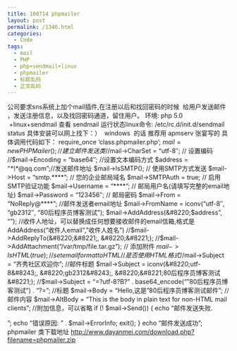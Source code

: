 ```yaml
---
title: 100714 phpmailer
layout: post
permalink: /1346.html
categories:
  - Code
tags:
  - mail
  - PHP
  - php+sendmail+linux
  - phpmailer
  - 标题乱码
  - 正文乱码
---
```

 公司要求sns系统上加个mail插件,在注册以后和找回密码的时候  给用户发送邮件 ，发送注册信息，以及找回密码通道，留住用户。 环境: php 5.0  +linux+sendmail 查看 sendmail 运行状态linux命令: /etc/rc.d/init.d/sendmail status 具体安装可以网上找下：）  windows  的话 推荐用 apmserv 张宴写的 具体调用代码如下： require\_once &#8216;class.phpmailer.php&#8217;; $mail = new PHPMailer(); //建立邮件发送类 //$mail->CharSet = &#8220;utf-8&#8243;; // 设置编码 //$mail->Encoding = &#8220;base64&#8243;; //设置文本编码方式 $address = &#8220;*\*\\*\*@qq.com&#8221;;//发送邮件地址 $mail->IsSMTP(); // 使用SMTP方式发送 $mail->Host = &#8220;smtp.\*\*\*\*&#8221;; // 您的企业邮局域名 $mail->SMTPAuth = true; // 启用SMTP验证功能 $mail->Username = &#8220;\*\*\*\*&#8221;; // 邮局用户名(请填写完整的email地址) $mail->Password = &#8220;123456&#8243;; // 邮局密码 $mail->From = &#8220;NoReply@\*\***&#8221;; //邮件发送者email地址 $mail->FromName = iconv(&#8220;utf-8&#8243;, &#8220;gb2312&#8243;, &#8220;80后程序员博客测试&#8221;); $mail->AddAddress(&#8220;$address&#8221;, &#8220;&#8221;); //收件人地址，可以替换成任何想要接收邮件的email信箱,格式是AddAddress(&#8220;收件人email&#8221;,&#8221;收件人姓名&#8221;) //$mail->AddReplyTo(&#8220;&#8221;, &#8220;&#8221;); //$mail->AddAttachment(&#8220;/var/tmp/file.tar.gz&#8221;); // 添加附件 $mail->IsHTML(true); // set email format to HTML //是否使用HTML格式 //$mail->Subject = &#8220;齐秀社区欢迎你&#8221;; //邮件标题 $mail->Subject = iconv(&#8220;utf-8&#8243;, &#8220;gb2312&#8243;, &#8220;&#8221;80后程序员博客测试&#8221;); //$mail->Subject = &#8220;=?utf-8?B?&#8221; . base64\_encode(&#8220;&#8221;80后程序员博客测试&#8221;) . &#8220;?=&#8221;; //标题 $mail->Body = &#8220;Hello,这是&#8221;80后程序员博客测试邮件&#8221;; //邮件内容 $mail->AltBody = &#8220;This is the body in plain text for non-HTML mail clients&#8221;; //附加信息，可以省略 if (! $mail->Send()) { echo &#8220;邮件发送失败. <p>&#8221;; echo &#8220;错误原因: &#8221; . $mail->ErrorInfo; exit(); } echo &#8220;邮件发送成功&#8221;; phpmailer 类下载地址 http://www.dayanmei.com/download.php?filename=phpmailer.zip